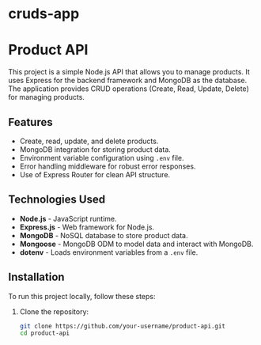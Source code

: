 # cruds-app
# Product API

This project is a simple Node.js API that allows you to manage products. It uses Express for the backend framework and MongoDB as the database. The application provides CRUD operations (Create, Read, Update, Delete) for managing products.

## Features
- Create, read, update, and delete products.
- MongoDB integration for storing product data.
- Environment variable configuration using `.env` file.
- Error handling middleware for robust error responses.
- Use of Express Router for clean API structure.

## Technologies Used
- **Node.js** - JavaScript runtime.
- **Express.js** - Web framework for Node.js.
- **MongoDB** - NoSQL database to store product data.
- **Mongoose** - MongoDB ODM to model data and interact with MongoDB.
- **dotenv** - Loads environment variables from a `.env` file.

## Installation

To run this project locally, follow these steps:

1. Clone the repository:

   ```bash
   git clone https://github.com/your-username/product-api.git
   cd product-api
